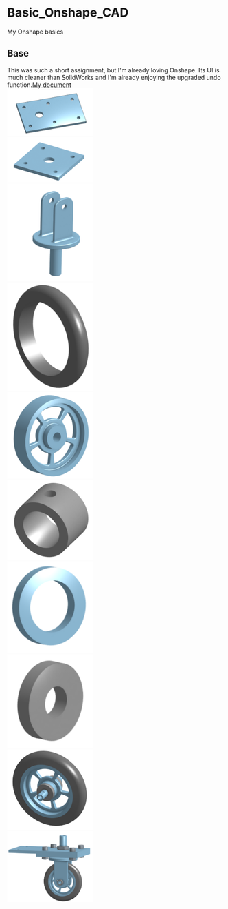 # Basic_Onshape_CAD
My Onshape basics

## Base
This was such a short assignment, but I'm already loving Onshape. Its UI is much cleaner than SolidWorks and I'm already enjoying the upgraded undo function.[My document](https://cvilleschools.onshape.com/documents/3437eb23a13443dd36737370/w/78e920bfdc5e496698ae8109/e/bc8c0f61fad3220c2cbcf1c0)
<br><img src="https://github.com/tweissm35/Basic_Onshape_CAD/blob/master/caster_base.png" width="200">
<br><img src="/images/mount.png" width="200">
<br><img src="/images/fork.png" width="200">
<br><img src="/images/tire.png" width="200">
<br><img src="/images/wheel.png" width="200">
<br><img src="/images/collar.png" width="200">
<br><img src="/images/bigbearing.png" width="200">
<br><img src="/images/smallbearing.png" width="200">
<br><img src="/images/subassembly.png" width="200">
<br><img src="/images/mainassembly.png" width="200">
